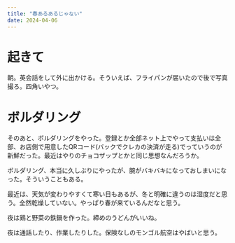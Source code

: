 ```yaml
---
title: "春あるあるじゃない"
date: 2024-04-06
---
```


# 起きて

朝。英会話をして外に出かける。そういえば、フライパンが届いたので後で写真撮ろ。四角いやつ。

# ボルダリング
そのあと、ボルダリングをやった。登録とか全部ネット上でやって支払いは全部、お店側で用意したQRコード(バックでクレカの決済が走る)でっていうのが新鮮だった。最近はやりのチョコザップとかと同じ思想なんだろうか。

ボルダリング、本当に久しぶりにやったが、腕がバキバキになっておしまいになった。そういうこともある。

最近は、天気が変わりやすくて寒い日もあるが、冬と明確に違うのは湿度だと思う。全然乾燥していない。やっぱり春が来ているんだなと思う。


夜は鶏と野菜の鉄鍋を作った。締めのうどんがいいね。

夜は通話したり、作業したりした。保険なしのモンゴル航空はやばいと思う。